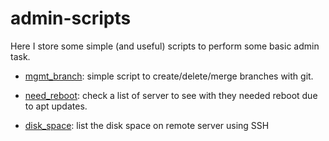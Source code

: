# admin-scripts

Here I store some simple (and useful) scripts to perform some basic admin task.


- [mgmt_branch](mgmt_branch.sh): simple script to create/delete/merge branches with git.

- [need_reboot](need_reboot.sh): check a list of server to see with they needed reboot due to apt updates.

- [disk_space](disk_space.sh): list the disk space on remote server using SSH

